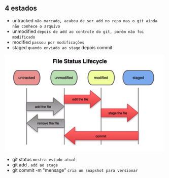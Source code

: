 ## 4 estados ##
* untracked `não marcado, acabou de ser add no repo mas o git ainda não conhece o arquivo` 
* unmodified `depois de add ao controle do git, porém não foi modificado` 
* modified `passou por modificações` 
* staged `quando enviado ao stage` depois commit

<img width="584" alt="screen shot" src="../.github/assets/file-status-lifecycle.png">

* git status `mostra estado atual`
* git add . `add ao stage`
* git commit -m "mensage" `cria um snapshot para versionar`